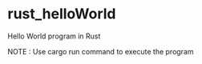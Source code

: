 # rust_helloWorld

Hello World program in Rust

NOTE : Use cargo run command to execute the program

